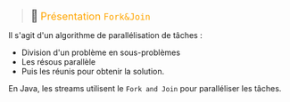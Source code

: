 > <span style="font-size: 1.5em">📖</span> <span style="color: orange; font-size: 1.3em;">Présentation `Fork&Join`</span>

Il s'agit d'un algorithme de parallélisation de tâches :
- Division d'un problème en sous-problèmes
- Les résous parallèle
- Puis les réunis pour obtenir la solution.


En Java, les streams utilisent le `Fork and Join` pour paralléliser les tâches.